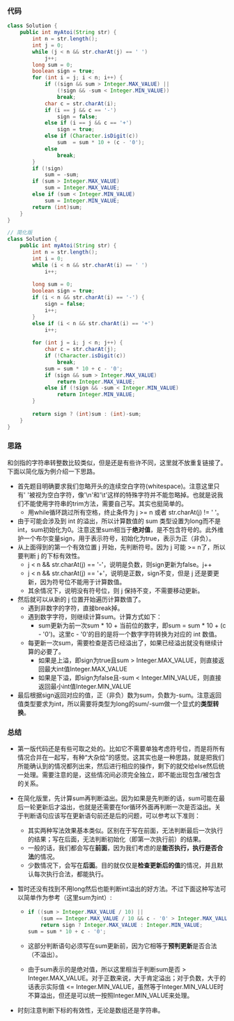 ### 代码

``` java
class Solution {
    public int myAtoi(String str) {
        int n = str.length();
        int j = 0;
        while (j < n && str.charAt(j) == ' ')
            j++;
        long sum = 0;
        boolean sign = true;
        for (int i = j; i < n; i++) {
            if ((sign && sum > Integer.MAX_VALUE) ||
                (!sign && -sum < Integer.MIN_VALUE))
                break;
            char c = str.charAt(i);
            if (i == j && c == '-')
                sign = false;
            else if (i == j && c == '+')
                sign = true;
            else if (Character.isDigit(c))
                sum  = sum * 10 + (c - '0');
            else
                break;
        }
        if (!sign)
            sum = -sum;
        if (sum > Integer.MAX_VALUE)
            sum = Integer.MAX_VALUE;
        else if (sum < Integer.MIN_VALUE)
            sum = Integer.MIN_VALUE;
        return (int)sum;    
    }
}

// 简化版
class Solution {
    public int myAtoi(String str) {
        int n = str.length();
        int i = 0;
        while (i < n && str.charAt(i) == ' ')
            i++;
        
        long sum = 0;
        boolean sign = true;
        if (i < n && str.charAt(i) == '-') {
            sign = false;
            i++;
        }
        else if (i < n && str.charAt(i) == '+')
            i++;
        
        for (int j = i; j < n; j++) {
            char c = str.charAt(j);
            if (!Character.isDigit(c))
                break;
            sum = sum * 10 + c - '0';
            if (sign && sum > Integer.MAX_VALUE)
                return Integer.MAX_VALUE;
            else if (!sign && -sum < Integer.MIN_VALUE)
                return Integer.MIN_VALUE;
        }
        
        return sign ? (int)sum : (int)-sum;
    }
}
```



### 思路

和剑指的字符串转整数比较类似，但是还是有些许不同，这里就不放重复链接了。下面以简化版为例介绍一下思路。

* 首先题目明确要求我们忽略开头的连续空白字符(whitespace)。注意这里只有' '被视为空白字符，像'\n'和'\t'这样的特殊字符并不能忽略掉。也就是说我们不能使用字符串的trim方法，需要自己写。其实也挺简单的。
  * 用while循环跳过所有空格，终止条件为 j >= n 或者 str.charAt(j) != ' '。
* 由于可能会涉及到 int 的溢出，所以计算数值的 sum 类型设置为long而不是 int，sum初始化为0。注意这里sum相当于**绝对值**，是不包含符号的。此外维护一个布尔变量sign，用于表示符号，初始化为true，表示为正（非负）。
* 从上面得到的第一个有效位置 j 开始，先判断符号。因为 j 可能 >= n了，所以要判断 j 的下标有效性。
  * j < n && str.charAt(j) == '-'，说明是负数，则sign更新为false。j++
  * j < n && str.charAt(j) == '+'，说明是正数，sign不变，但是 j 还是要更新，因为符号位不能用于计算数值。
  * 其余情况下，说明没有符号位，则 j 保持不变，不需要移动更新。
* 然后就可以从新的 j 位置开始遍历计算数值了。
  * 遇到非数字的字符，直接break掉。
  * 遇到数字字符，则继续计算sum。计算方式如下：
    * sum更新为前一次sum * 10 + 当前位的数字，即sum = sum * 10 + (c - '0')。这里c - '0'的目的是将一个数字字符转换为对应的 int 数值。 
  * 每更新一次sum，需要检查是否已经溢出了，如果已经溢出就没有继续计算的必要了。
    * 如果是上溢，即sign为true且sum > Integer.MAX_VALUE，则直接返回最大int值Integer.MAX_VALUE
    * 如果是下溢，即sign为false且-sum < Integer.MIN_VALUE，则直接返回最小int值Integer.MIN_VALUE
* 最后根据sign返回对应的值，正（非负）数为sum，负数为-sum。注意返回值类型要求为int，所以需要将类型为long的sum/-sum做一个显式的**类型转换**。



### 总结

* 第一版代码还是有些可取之处的。比如它不需要单独考虑符号位，而是将所有情况合并在一起写，有种“大杂烩”的感觉。这其实也是一种思路，就是把我们所能确认到的情况都列出来，然后进行相应的操作，剩下的就交给else然后统一处理。需要注意的是，这些情况间必须完全独立，即不能出现包含/被包含的关系。

* 在简化版里，先计算sum再判断溢出。因为如果是先判断的话，sum可能在最后一轮更新后才溢出，也就是还需要在for循环外面再判断一次是否溢出。关于判断语句应该写在更新语句前还是后的问题，可以参考以下准则：

  * 其实两种写法效果基本类似。区别在于写在前面，无法判断最后一次执行的结果；写在后面，无法判断初始化（即第一次执行前）的结果。
  * 一般的话，我们都会写在**前面**，因为我们考虑的是**能否执行，执行是否合法**的情况。
  * 少数情况下，会写在**后面**。目的就仅仅是**检查更新后的值**的情况，并且默认每次执行合法，都能执行。

* 暂时还没有找到不用long然后也能判断int溢出的好方法。不过下面这种写法可以简单作为参考（这里sum为int）:

  * ``` java
    if ((sum > Integer.MAX_VALUE / 10) || 
        (sum == Integer.MAX_VALUE / 10 && c - '0' > Integer.MAX_VALUE % 10))
        return sign ? Integer.MAX_VALUE : Integer.MIN_VALUE;
    sum = sum * 10 + c - '0';
    ```

  * 这部分判断语句必须写在sum更新前，因为它相等于**预判更新**是否合法（不溢出）。

  * 由于sum表示的是绝对值，所以这里相当于判断sum是否 > Integer.MAX_VALUE。对于正数来说，大于肯定溢出；对于负数，大于的话表示实际值 <= Integer.MIN_VALUE，虽然等于Integer.MIN_VALUE时不算溢出，但还是可以统一按照Integer.MIN_VALUE来处理。

* 时刻注意判断下标的有效性，无论是数组还是字符串。